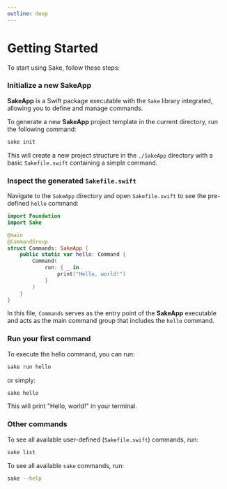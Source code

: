 ```yaml
---
outline: deep
---
```


# Getting Started

To start using Sake, follow these steps:

### Initialize a new SakeApp

**SakeApp** is a Swift package executable with the `Sake` library integrated, allowing you to define and manage commands.

To generate a new **SakeApp** project template in the current directory, run the following command:

```bash
sake init
```

This will create a new project structure in the `./SakeApp` directory with a basic `Sakefile.swift` containing a simple command.

### Inspect the generated `Sakefile.swift`

Navigate to the `SakeApp` directory and open `Sakefile.swift` to see the pre-defined `hello` command:

```swift
import Foundation
import Sake

@main
@CommandGroup
struct Commands: SakeApp {
    public static var hello: Command {
        Command(
            run: { _ in
                print("Hello, world!")
            }
        )
    }
}
```

In this file, `Commands` serves as the entry point of the **SakeApp** executable and acts as the main command group that includes the `hello` command.

### Run your first command

To execute the hello command, you can run:

```bash
sake run hello
```

or simply:

```bash
sake hello
```

This will print "Hello, world!" in your terminal.

### Other commands

To see all available user-defined (`Sakefile.swift`) commands, run:

```bash
sake list
```

To see all available `sake` commands, run:

```bash
sake --help
```
